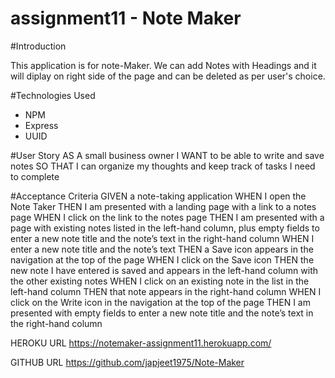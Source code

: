 # assignment11 - Note Maker



#Introduction 

This application is for note-Maker. 
We can add Notes with Headings and it will diplay on right side of the page and can be deleted as per user's choice. 

#Technologies Used
- NPM
- Express
- UUID 

#User Story
AS A small business owner
I WANT to be able to write and save notes
SO THAT I can organize my thoughts and keep track of tasks I need to complete

#Acceptance Criteria
GIVEN a note-taking application
WHEN I open the Note Taker
THEN I am presented with a landing page with a link to a notes page
WHEN I click on the link to the notes page
THEN I am presented with a page with existing notes listed in the left-hand column, plus empty fields to enter a new note title and the note’s text in the right-hand column
WHEN I enter a new note title and the note’s text
THEN a Save icon appears in the navigation at the top of the page
WHEN I click on the Save icon
THEN the new note I have entered is saved and appears in the left-hand column with the other existing notes
WHEN I click on an existing note in the list in the left-hand column
THEN that note appears in the right-hand column
WHEN I click on the Write icon in the navigation at the top of the page
THEN I am presented with empty fields to enter a new note title and the note’s text in the right-hand column


HEROKU URL
https://notemaker-assignment11.herokuapp.com/

GITHUB URL
https://github.com/japjeet1975/Note-Maker

